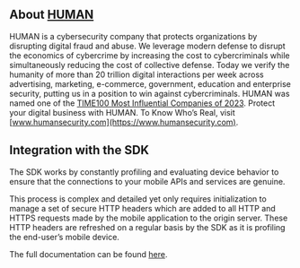 ## About [HUMAN](https://www.humansecurity.com/) 

HUMAN is a cybersecurity company that protects organizations by disrupting digital fraud and abuse. We leverage modern defense to disrupt the economics of cybercrime by increasing the cost to cybercriminals while simultaneously reducing the cost of collective defense. Today we verify the humanity of more than 20 trillion digital interactions per week across advertising, marketing, e-commerce, government, education and enterprise security, putting us in a position to win against cybercriminals. HUMAN was named one of the [TIME100 Most Influential Companies of 2023](https://time.com/collection/time100-companies-2023/6285152/human-security/). Protect your digital business with HUMAN. To Know Who’s Real, visit [www.humansecurity.com](https://www.humansecurity.com).

## Integration with the SDK

The SDK works by constantly profiling and evaluating device behavior to ensure that the connections to your mobile APIs and services are genuine.

This process is complex and detailed yet only requires initialization to manage a set of secure HTTP headers which are added to all HTTP and HTTPS requests made by the mobile application to the origin server. These HTTP headers are refreshed on a regular basis by the SDK as it is profiling the end-user’s mobile device.

The full documentation can be found [here](https://docs.perimeterx.com/pxconsole/docs/sdk-ios).
